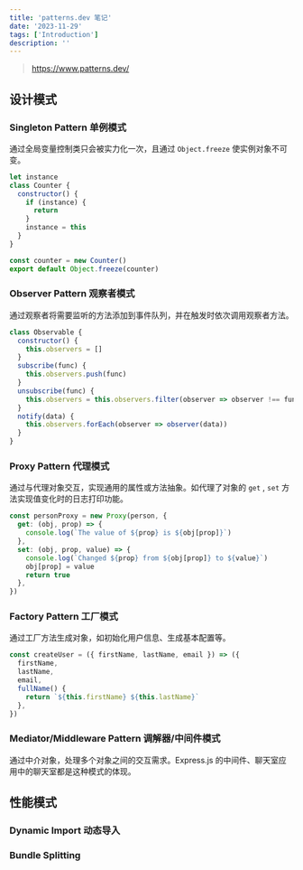 ```yaml
---
title: 'patterns.dev 笔记'
date: '2023-11-29'
tags: ['Introduction']
description: ''
---
```


> https://www.patterns.dev/

## 设计模式

### Singleton Pattern 单例模式

通过全局变量控制类只会被实力化一次，且通过 `Object.freeze` 使实例对象不可变。

```js
let instance
class Counter {
  constructor() {
    if (instance) {
      return
    }
    instance = this
  }
}

const counter = new Counter()
export default Object.freeze(counter)
```

### Observer Pattern 观察者模式

通过观察者将需要监听的方法添加到事件队列，并在触发时依次调用观察者方法。

```js
class Observable {
  constructor() {
    this.observers = []
  }
  subscribe(func) {
    this.observers.push(func)
  }
  unsubscribe(func) {
    this.observers = this.observers.filter(observer => observer !== func)
  }
  notify(data) {
    this.observers.forEach(observer => observer(data))
  }
}
```

### Proxy Pattern 代理模式

通过与代理对象交互，实现通用的属性或方法抽象。如代理了对象的 `get` , `set` 方法实现值变化时的日志打印功能。

```js
const personProxy = new Proxy(person, {
  get: (obj, prop) => {
    console.log(`The value of ${prop} is ${obj[prop]}`)
  },
  set: (obj, prop, value) => {
    console.log(`Changed ${prop} from ${obj[prop]} to ${value}`)
    obj[prop] = value
    return true
  },
})
```

### Factory Pattern 工厂模式

通过工厂方法生成对象，如初始化用户信息、生成基本配置等。

```js
const createUser = ({ firstName, lastName, email }) => ({
  firstName,
  lastName,
  email,
  fullName() {
    return `${this.firstName} ${this.lastName}`
  },
})
```

### Mediator/Middleware Pattern 调解器/中间件模式

通过中介对象，处理多个对象之间的交互需求。Express.js 的中间件、聊天室应用中的聊天室都是这种模式的体现。

## 性能模式

### Dynamic Import 动态导入

### Bundle Splitting
